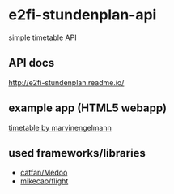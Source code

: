 # e2fi-stundenplan-api

simple timetable API

## API docs

<http://e2fi-stundenplan.readme.io/>

## example app (HTML5 webapp)

[timetable by marvinengelmann](https://github.com/marvinengelmann/timetable)

## used frameworks/libraries

* [catfan/Medoo](https://github.com/catfan/Medoo)
* [mikecao/flight](https://github.com/mikecao/flight)
